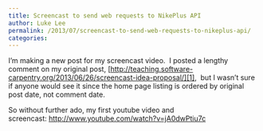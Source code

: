 ```yaml
---
title: Screencast to send web requests to NikePlus API
author: Luke Lee
permalink: /2013/07/screencast-to-send-web-requests-to-nikeplus-api/
categories:
---
```

I&#8217;m making a new post for my screencast video.  I posted a lengthy comment on my original post, [http://teaching.software-carpentry.org/2013/06/26/screencast-idea-proposal/][1],  but I wasn&#8217;t sure if anyone would see it since the home page listing is ordered by original post date, not comment date.

So without further ado, my first youtube video and screencast: <a href="http://www.youtube.com/watch?v=jA0dwPtiu7c" rel="nofollow">http://www.youtube.com/watch?v=jA0dwPtiu7c</a>

 [1]: http://teaching.software-carpentry.org/2013/06/26/screencast-idea-proposal/ "Screencast for NikePlus API"
